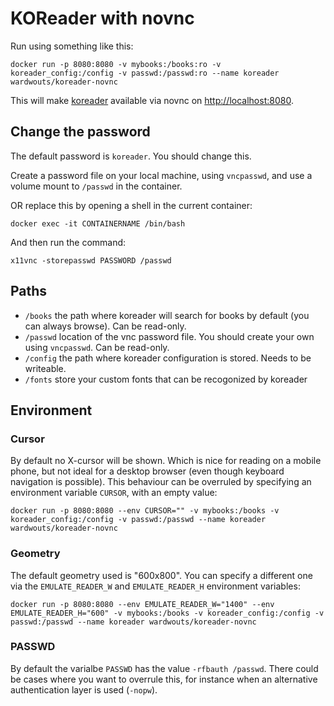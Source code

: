 # KOReader with novnc

Run using something like this:
```
docker run -p 8080:8080 -v mybooks:/books:ro -v koreader_config:/config -v passwd:/passwd:ro --name koreader wardwouts/koreader-novnc
```

This will make [koreader](<https://github.com/koreader/koreader>) available via novnc on <http://localhost:8080>.

## Change the password
The default password is `koreader`. You should change this.

Create a password file on your local machine, using `vncpasswd`, and use a volume mount to `/passwd` in the container.

OR replace this by opening a shell in the current container:
```
docker exec -it CONTAINERNAME /bin/bash
```
And then run the command:
```
x11vnc -storepasswd PASSWORD /passwd
```

## Paths
- `/books` the path where koreader will search for books by default (you can always browse). Can be read-only.
- `/passwd` location of the vnc password file. You should create your own using `vncpasswd`. Can be read-only.
- `/config` the path where koreader configuration is stored. Needs to be writeable.
- `/fonts` store your custom fonts that can be recogonized by koreader

## Environment
### Cursor
By default no X-cursor will be shown. Which is nice for reading on a mobile phone, but not ideal for a desktop browser (even though keyboard navigation is possible). This behaviour can be overruled by specifying an environment variable `CURSOR`, with an empty value:

```
docker run -p 8080:8080 --env CURSOR="" -v mybooks:/books -v koreader_config:/config -v passwd:/passwd --name koreader wardwouts/koreader-novnc
```
### Geometry
The default geometry used is "600x800". You can specify a different one via the `EMULATE_READER_W` and `EMULATE_READER_H` environment variables:


```
docker run -p 8080:8080 --env EMULATE_READER_W="1400" --env EMULATE_READER_H="600" -v mybooks:/books -v koreader_config:/config -v passwd:/passwd --name koreader wardwouts/koreader-novnc
```

### PASSWD
By default the varialbe `PASSWD` has the value `-rfbauth /passwd`. There could be cases where you want to overrule this, for instance when an alternative authentication layer is used (`-nopw`).

